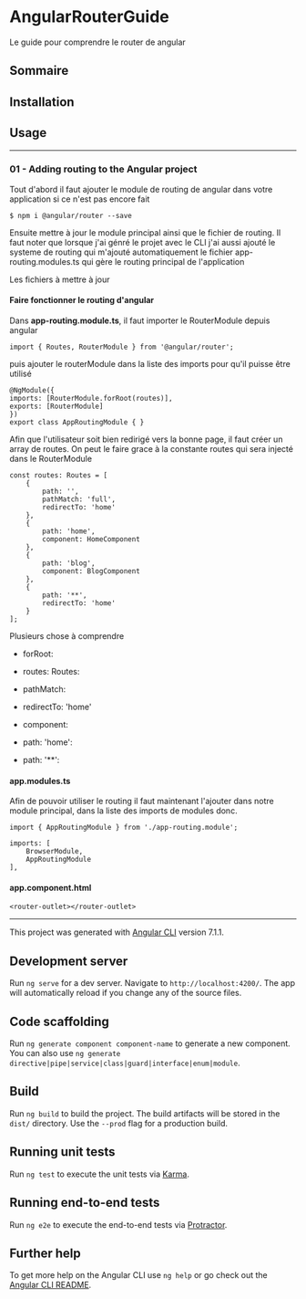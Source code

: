 # AngularRouterGuide

Le guide pour comprendre le router de angular

## Sommaire

## Installation

## Usage

----

### 01 - Adding routing to the Angular project

Tout d'abord il faut ajouter le module de routing de angular dans votre application si ce n'est pas encore fait

    $ npm i @angular/router --save

Ensuite mettre à jour le module principal ainsi que le fichier de routing.
Il faut noter que lorsque j'ai génré le projet avec le CLI j'ai aussi ajouté le systeme de routing qui m'ajouté automatiquement le fichier app-routing.modules.ts qui gère le routing principal de l'application

Les fichiers à mettre à jour

#### Faire fonctionner le routing d'angular

Dans **app-routing.module.ts**, il faut importer le RouterModule depuis angular

    import { Routes, RouterModule } from '@angular/router';

puis ajouter le routerModule dans la liste des imports pour qu'il puisse être utilisé

    @NgModule({
    imports: [RouterModule.forRoot(routes)],
    exports: [RouterModule]
    })
    export class AppRoutingModule { }

Afin que l'utilisateur soit bien redirigé vers la bonne page, il faut créer un array de routes. On peut le faire grace à la constante routes qui sera injecté dans le RouterModule


    const routes: Routes = [
        {
            path: '',
            pathMatch: 'full',
            redirectTo: 'home'
        },
        {
            path: 'home',
            component: HomeComponent
        },
        {
            path: 'blog',
            component: BlogComponent
        },
        {
            path: '**',
            redirectTo: 'home'
        }
    ];


Plusieurs chose à comprendre

- forRoot: 


- routes: Routes: 


- pathMatch: 


- redirectTo: 'home'

- component: 

- path: 'home': 

- path: '**': 


#### app.modules.ts
    
Afin de pouvoir utiliser le routing il faut maintenant l'ajouter dans notre module principal, dans la liste des imports de modules donc.

    import { AppRoutingModule } from './app-routing.module';

    imports: [
        BrowserModule,
        AppRoutingModule
    ],

 
#### app.component.html

    <router-outlet></router-outlet>


----


This project was generated with [Angular CLI](https://github.com/angular/angular-cli) version 7.1.1.

## Development server

Run `ng serve` for a dev server. Navigate to `http://localhost:4200/`. The app will automatically reload if you change any of the source files.

## Code scaffolding

Run `ng generate component component-name` to generate a new component. You can also use `ng generate directive|pipe|service|class|guard|interface|enum|module`.

## Build

Run `ng build` to build the project. The build artifacts will be stored in the `dist/` directory. Use the `--prod` flag for a production build.

## Running unit tests

Run `ng test` to execute the unit tests via [Karma](https://karma-runner.github.io).

## Running end-to-end tests

Run `ng e2e` to execute the end-to-end tests via [Protractor](http://www.protractortest.org/).

## Further help

To get more help on the Angular CLI use `ng help` or go check out the [Angular CLI README](https://github.com/angular/angular-cli/blob/master/README.md).
